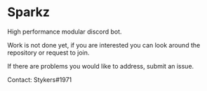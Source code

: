 # Sparkz

High performance modular discord bot. 

Work is not done yet, if you are interested you can look around the repository or request to join.

If there are problems you would like to address, submit an issue.

Contact: Stykers#1971